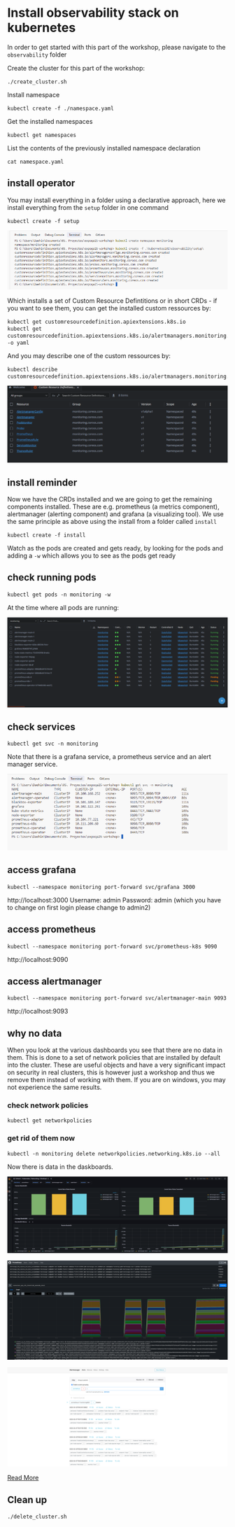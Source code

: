 # Install observability stack on kubernetes

In order to get started with this part of the workshop, please navigate to the `observability` folder

Create the cluster for this part of the workshop:

```console
./create_cluster.sh
```

Install namespace

```console
kubectl create -f ./namespace.yaml
```

Get the installed namespaces

```console
kubectl get namespaces
```

List the contents of the previously installed namespace declaration

```console
cat namespace.yaml
```

## install operator

You may install everything in a folder using a declarative approach, here we install everything from the `setup` folder in one command

```console
kubectl create -f setup
```


![](assets/20250504_181022_image.png)



Which installs a set of Custom Resource Defintitions or in short CRDs - if you want to see them, you can get the installed custom ressources by:

```console
kubectl get customresourcedefinition.apiextensions.k8s.io
kubectl get customresourcedefinition.apiextensions.k8s.io/alertmanagers.monitoring.coreos.com -o yaml
````

And you may describe one of the custom ressources by:

```console
kubectl describe customresourcedefinition.apiextensions.k8s.io/alertmanagers.monitoring.coreos.com
```


![](assets/20250504_181120_image.png)

## install reminder

Now we have the CRDs installed and we are going to get the remaining components installed. These are e.g. prometheus (a metrics component), alertmanager (alerting component) and grafana (a visualizing tool).
We use the same principle as above using the install from a folder called `install`

```console
kubectl create -f install
```

Watch as the pods are created and gets ready, by looking for the pods and adding a `-w` which allows you to see as the pods get ready

## check running pods

```console
kubectl get pods -n monitoring -w
```

At the time where all pods are running:


![](assets/20250504_181307_image.png)

## check services

```console
kubectl get svc -n monitoring
```

Note that there is a grafana service, a prometheus service and an alert manager service.


![](assets/20250504_181348_image.png)

## access grafana

```console
kubectl --namespace monitoring port-forward svc/grafana 3000
```

http://localhost:3000
Username: admin
Password: admin (which you have to change on first login please change to admin2)

## access prometheus

```console
kubectl --namespace monitoring port-forward svc/prometheus-k8s 9090
```

http://localhost:9090

## access alertmanager

```console
kubectl --namespace monitoring port-forward svc/alertmanager-main 9093
```

http://localhost:9093

## why no data

When you look at the various dashboards you see that there are no data in them.
This is done to a set of network policies that are installed by default into the cluster.
These are useful objects and have a very significant impact on security in real clusters,
this is however just a workshop and thus we remove them instead of working with them.
If you are on windows, you may not experience the same results.

### check network policies

```console
kubectl get networkpolicies
```

### get rid of them now

```console
kubectl -n monitoring delete networkpolicies.networking.k8s.io --all
```

Now there is data in the daskboards.

![grafana](grafana.png)

![prometheus](prometheus.png)

![alertmanager](alertmanager.png)

[Read More](https://computingforgeeks.com/setup-prometheus-and-grafana-on-kubernetes/)

## Clean up

```console
./delete_cluster.sh
```
